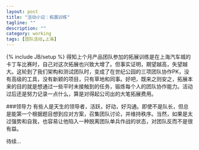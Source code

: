 ```yaml
---
layout: post
title: "活动小记：拓展训练"
tagline: ""
description: ""
category: working
tags: [团队活动,上海]
---
```

{% include JB/setup %}
得知上个月产品团队参加的拓展训练是在上海汽车城的卡丁车比赛时，自己对这次拓展也兴致大增了。但事实证明，期望越高，失望越大。这轮到了我们架构和测试团队时，变成了在世纪公园的三项团队协作PK，没有高级的工具，没有新颖的项目，只有草地和同事。好吧，既来之则安之，拓展本来的目的就是想通过一些平时未接触到的任务，锻炼每个人的团队协作能力。活动过后还是努力记录一点什么，算是对得起公司出的大笔拓展费用。  

###领导力
有些人是天生的领导者，活跃，好动，好沟通。即使不是队长，但总是能第一个根据题目想到应对方案，召集团队讨论，并维持秩序。当然，如果是太过强势和自我，也容易让他陷入一种脱离团队单兵作战的状态，对团队反而不是很有益。  

待续...
